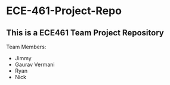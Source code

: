 # ECE-461-Project-Repo

## This is a ECE461 Team Project Repository

Team Members:
- Jimmy
- Gaurav Vermani
- Ryan 
- Nick